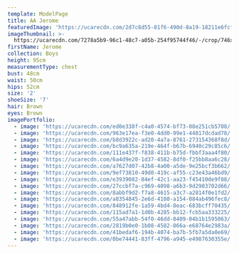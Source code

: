 ```yaml
---
template: ModelPage
title: AA Jerome
featuredImage: 'https://ucarecdn.com/2d7c8d55-81f6-490d-8a19-18211e6fcfb1/'
imageThumbnail: >-
  https://ucarecdn.com/7278a5b9-96c1-48c7-a05b-254f95744f46/-/crop/746x928/86,92/-/preview/
firstName: Jerome
collection: Boys
height: 95cm
measurementType: chest
bust: 48cm
waist: 50cm
hips: 52cm
size: '2'
shoeSize: '7'
hair: Brown
eyes: Brown
imagePortfolio:
  - image: 'https://ucarecdn.com/ed0e338f-c4a0-4574-bf73-08e251cb5708/'
  - image: 'https://ucarecdn.com/963e17ea-f3e0-4dd0-99e1-44817dcdad78/'
  - image: 'https://ucarecdn.com/b8d3922c-ad20-4a7a-8761-273154368f8d/'
  - image: 'https://ucarecdn.com/bc9a635a-219e-464f-b67b-6940c29c85c6/'
  - image: 'https://ucarecdn.com/111e437f-f838-411b-b75d-fbbf3aaa4f80/'
  - image: 'https://ucarecdn.com/6a4d9e20-1d37-4582-8df0-f25bb8aa6c28/'
  - image: 'https://ucarecdn.com/a7627d07-42b8-4a00-a5de-9e25bcf3b662/'
  - image: 'https://ucarecdn.com/9ef73810-49d0-419c-af55-c23e43a46bd9/'
  - image: 'https://ucarecdn.com/e3939082-84ef-42c1-aa23-f45410de9f88/'
  - image: 'https://ucarecdn.com/27ccbf7a-c969-4098-a6b3-9d2903702d66/'
  - image: 'https://ucarecdn.com/8abbf9d2-f7a8-4615-a3c7-a2814f0e1fd2/'
  - image: 'https://ucarecdn.com/a8354845-2e6d-4180-a154-084ab496fec8/'
  - image: 'https://ucarecdn.com/848912fe-1a59-4bd4-8eac-683bcff70435/'
  - image: 'https://ucarecdn.com/115ad7a1-1d0b-4285-bb12-fcb5aa333225/'
  - image: 'https://ucarecdn.com/55a47abb-54f0-46dd-8409-04b1b1595063/'
  - image: 'https://ucarecdn.com/2819b0e0-1b08-4582-866a-e68764e2983a/'
  - image: 'https://ucarecdn.com/41bedaf6-194b-4074-ba7b-5fb7a5da0e69/'
  - image: 'https://ucarecdn.com/0be74441-83ff-4796-a945-e4987630355e/'
---
```


